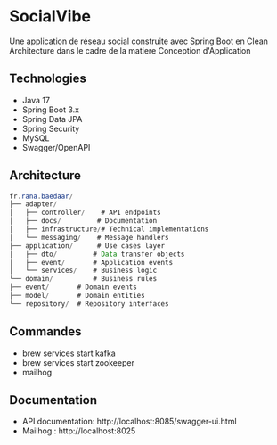 # SocialVibe

Une application de réseau social construite avec Spring Boot en Clean Architecture dans le cadre de la matiere Conception d'Application 

## Technologies
- Java 17
- Spring Boot 3.x
- Spring Data JPA
- Spring Security
- MySQL
- Swagger/OpenAPI

## Architecture
```java
fr.rana.baedaar/
├── adapter/
│   ├── controller/    # API endpoints
│   ├── docs/         # Documentation
│   ├── infrastructure/# Technical implementations
│   └── messaging/    # Message handlers
├── application/      # Use cases layer
│   ├── dto/         # Data transfer objects
│   ├── event/       # Application events
│   └── services/    # Business logic
└── domain/          # Business rules
├── event/       # Domain events
├── model/       # Domain entities
└── repository/  # Repository interfaces
```
## Commandes

- brew services start kafka
- brew services start zookeeper
- mailhog


## Documentation 
- API documentation: http://localhost:8085/swagger-ui.html
- Mailhog : http://localhost:8025
